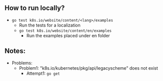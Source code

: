 ## How to run locally?
* `go test k8s.io/website/content/<lang>/examples`
  * Run the tests for a localization
  * `go test k8s.io/website/content/en/examples`
    * Run the examples placed under en folder

## Notes:
* Problems:
  * Problem1: "k8s.io/kubernetes/pkg/api/legacyscheme" does not exist
    * Attempt1: `go get`
